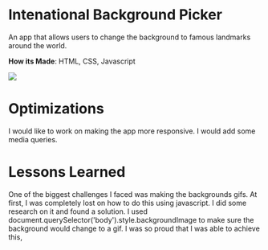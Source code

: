 # Intenational Background Picker

An app that allows users to change the background to famous landmarks around the world.

<strong>How its Made</strong>: HTML, CSS, Javascript

<img src="https://media.giphy.com/media/1B5UthRZHLjSB1sFFJ/giphy.gif">

# Optimizations

I would like to work on making the app more responsive. I would add some media queries.


# Lessons Learned

One of the biggest challenges I faced was making the backgrounds gifs. At first, I was completely lost on how to do this using javascript. I did some research on it and found a solution. I used document.querySelector('body').style.backgroundImage to make sure the background would change to a gif. I was so proud that I was able to achieve this,
